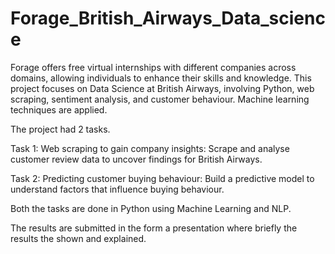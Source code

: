 # Forage_British_Airways_Data_science
Forage offers free virtual internships with different companies across domains, allowing individuals to enhance their skills and knowledge. 
This project focuses on Data Science at British Airways, involving Python, web scraping, sentiment analysis, and customer behaviour. Machine learning techniques are applied.

The project had 2 tasks.

Task 1: Web scraping to gain company insights: Scrape and analyse customer review data to uncover findings for British Airways.

Task 2: Predicting customer buying behaviour: Build a predictive model to understand factors that influence buying behaviour.

Both the tasks are done in Python using Machine Learning and NLP.

The results are submitted in the form a presentation where briefly the results the shown and explained.
